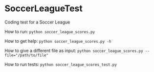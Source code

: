 SoccerLeagueTest
================

Coding test for a Soccer League 


How to run:
`python soccer_league_scores.py`

How to get help:
`python soccer_league_scores.py -h`

How to give a different file as input:
`python soccer_league_scores.py --file="/path/to/file"`

How to run tests:
`python soccer_league_scores_test.py`